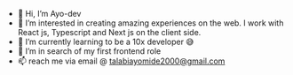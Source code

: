 - 👋 Hi, I’m Ayo-dev
- 👀 I’m interested in creating amazing experiences on the web. I work with React js, Typescript and Next js on the client side.
- 🌱 I’m currently learning to be a 10x developer 😅
- 💞️ I’m in search of my first frontend role
- 📫 reach me via email @ talabiayomide2000@gmail.com

<!---
Enzyme-developer/Enzyme-developer is a ✨ special ✨ repository because its `README.md` (this file) appears on your GitHub profile.
You can click the Preview link to take a look at your changes.
--->
